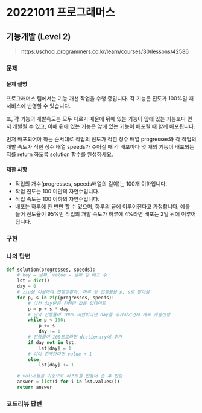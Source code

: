 # 20221011 프로그래머스

## 기능개발 (Level 2)
> https://school.programmers.co.kr/learn/courses/30/lessons/42586

### 문제
#### 문제 설명
프로그래머스 팀에서는 기능 개선 작업을 수행 중입니다. 각 기능은 진도가 100%일 때 서비스에 반영할 수 있습니다.

또, 각 기능의 개발속도는 모두 다르기 때문에 뒤에 있는 기능이 앞에 있는 기능보다 먼저 개발될 수 있고, 이때 뒤에 있는 기능은 앞에 있는 기능이 배포될 때 함께 배포됩니다.

먼저 배포되어야 하는 순서대로 작업의 진도가 적힌 정수 배열 progresses와 각 작업의 개발 속도가 적힌 정수 배열 speeds가 주어질 때 각 배포마다 몇 개의 기능이 배포되는지를 return 하도록 solution 함수를 완성하세요.

#### 제한 사항
- 작업의 개수(progresses, speeds배열의 길이)는 100개 이하입니다.
- 작업 진도는 100 미만의 자연수입니다.
- 작업 속도는 100 이하의 자연수입니다.
- 배포는 하루에 한 번만 할 수 있으며, 하루의 끝에 이루어진다고 가정합니다. 예를 들어 진도율이 95%인 작업의 개발 속도가 하루에 4%라면 배포는 2일 뒤에 이루어집니다.

### 구현

### 나의 답변
```python
def solution(progresses, speeds):
    # key = 날짜, value = 날짜 당 배포 수
    lst = dict()
    day = 0
    # zip을 이용하여 진행상황과, 하루 당 진행률을 p, s로 받아옴
    for p, s in zip(progresses, speeds):
        # 이전 day만큼 진행한 값을 업데이트
        p = p + s * day
        # 만약 진행률이 100% 미만이라면 day를 추가시키면서 계속 개발진행
        while p < 100:
            p += s
            day += 1
        # 진행률이 100프로라면 dictionary에 추가
        if day not in lst:
            lst[day] = 1
        # 이미 존재한다면 value + 1
        else:
            lst[day] += 1

    # value들을 기준으로 리스트를 만들어 준 후 반환
    answer = list(i for i in lst.values())
    return answer
```

### 코드리뷰 답변
```python
```